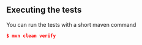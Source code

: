 ## Executing the tests
You can run the tests with a short maven command

```json
$ mvn clean verify
```
